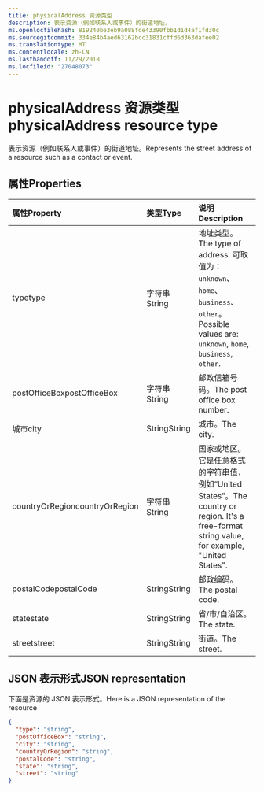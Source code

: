 ```yaml
---
title: physicalAddress 资源类型
description: 表示资源（例如联系人或事件）的街道地址。
ms.openlocfilehash: 819240be3eb9a088fde43390fbb1d1d4af1fd30c
ms.sourcegitcommit: 334e84b4aed63162bcc31831cffd6d363dafee02
ms.translationtype: MT
ms.contentlocale: zh-CN
ms.lasthandoff: 11/29/2018
ms.locfileid: "27048073"
---
```

# <a name="physicaladdress-resource-type"></a><span data-ttu-id="c9b60-103">physicalAddress 资源类型</span><span class="sxs-lookup"><span data-stu-id="c9b60-103">physicalAddress resource type</span></span>

<span data-ttu-id="c9b60-104">表示资源（例如联系人或事件）的街道地址。</span><span class="sxs-lookup"><span data-stu-id="c9b60-104">Represents the street address of a resource such as a contact or event.</span></span>


## <a name="properties"></a><span data-ttu-id="c9b60-105">属性</span><span class="sxs-lookup"><span data-stu-id="c9b60-105">Properties</span></span>
| <span data-ttu-id="c9b60-106">属性</span><span class="sxs-lookup"><span data-stu-id="c9b60-106">Property</span></span>     | <span data-ttu-id="c9b60-107">类型</span><span class="sxs-lookup"><span data-stu-id="c9b60-107">Type</span></span>   |<span data-ttu-id="c9b60-108">说明</span><span class="sxs-lookup"><span data-stu-id="c9b60-108">Description</span></span>|
|:---------------|:--------|:----------|
|<span data-ttu-id="c9b60-109">type</span><span class="sxs-lookup"><span data-stu-id="c9b60-109">type</span></span>|<span data-ttu-id="c9b60-110">字符串</span><span class="sxs-lookup"><span data-stu-id="c9b60-110">String</span></span>|<span data-ttu-id="c9b60-111">地址类型。</span><span class="sxs-lookup"><span data-stu-id="c9b60-111">The type of address.</span></span> <span data-ttu-id="c9b60-112">可取值为：`unknown`、`home`、`business`、`other`。</span><span class="sxs-lookup"><span data-stu-id="c9b60-112">Possible values are: `unknown`, `home`, `business`, `other`.</span></span>|
|<span data-ttu-id="c9b60-113">postOfficeBox</span><span class="sxs-lookup"><span data-stu-id="c9b60-113">postOfficeBox</span></span>|<span data-ttu-id="c9b60-114">字符串</span><span class="sxs-lookup"><span data-stu-id="c9b60-114">String</span></span>|<span data-ttu-id="c9b60-115">邮政信箱号码。</span><span class="sxs-lookup"><span data-stu-id="c9b60-115">The post office box number.</span></span>|
|<span data-ttu-id="c9b60-116">城市</span><span class="sxs-lookup"><span data-stu-id="c9b60-116">city</span></span>|<span data-ttu-id="c9b60-117">String</span><span class="sxs-lookup"><span data-stu-id="c9b60-117">String</span></span>|<span data-ttu-id="c9b60-118">城市。</span><span class="sxs-lookup"><span data-stu-id="c9b60-118">The city.</span></span>|
|<span data-ttu-id="c9b60-119">countryOrRegion</span><span class="sxs-lookup"><span data-stu-id="c9b60-119">countryOrRegion</span></span>|<span data-ttu-id="c9b60-120">字符串</span><span class="sxs-lookup"><span data-stu-id="c9b60-120">String</span></span>|<span data-ttu-id="c9b60-p102">国家或地区。它是任意格式的字符串值，例如“United States”。</span><span class="sxs-lookup"><span data-stu-id="c9b60-p102">The country or region. It's a free-format string value, for example, "United States".</span></span>|
|<span data-ttu-id="c9b60-123">postalCode</span><span class="sxs-lookup"><span data-stu-id="c9b60-123">postalCode</span></span>|<span data-ttu-id="c9b60-124">String</span><span class="sxs-lookup"><span data-stu-id="c9b60-124">String</span></span>|<span data-ttu-id="c9b60-125">邮政编码。</span><span class="sxs-lookup"><span data-stu-id="c9b60-125">The postal code.</span></span>|
|<span data-ttu-id="c9b60-126">state</span><span class="sxs-lookup"><span data-stu-id="c9b60-126">state</span></span>|<span data-ttu-id="c9b60-127">String</span><span class="sxs-lookup"><span data-stu-id="c9b60-127">String</span></span>|<span data-ttu-id="c9b60-128">省/市/自治区。</span><span class="sxs-lookup"><span data-stu-id="c9b60-128">The state.</span></span>|
|<span data-ttu-id="c9b60-129">street</span><span class="sxs-lookup"><span data-stu-id="c9b60-129">street</span></span>|<span data-ttu-id="c9b60-130">String</span><span class="sxs-lookup"><span data-stu-id="c9b60-130">String</span></span>|<span data-ttu-id="c9b60-131">街道。</span><span class="sxs-lookup"><span data-stu-id="c9b60-131">The street.</span></span>|

## <a name="json-representation"></a><span data-ttu-id="c9b60-132">JSON 表示形式</span><span class="sxs-lookup"><span data-stu-id="c9b60-132">JSON representation</span></span>

<span data-ttu-id="c9b60-133">下面是资源的 JSON 表示形式。</span><span class="sxs-lookup"><span data-stu-id="c9b60-133">Here is a JSON representation of the resource</span></span>

<!-- {
  "blockType": "resource",
  "optionalProperties": [

  ],
  "@odata.type": "microsoft.graph.physicalAddress"
}-->

```json
{
  "type": "string",
  "postOfficeBox": "string",
  "city": "string",
  "countryOrRegion": "string",
  "postalCode": "string",
  "state": "string",
  "street": "string"
}

```

<!-- uuid: 8fcb5dbc-d5aa-4681-8e31-b001d5168d79
2015-10-25 14:57:30 UTC -->
<!-- {
  "type": "#page.annotation",
  "description": "physicalAddress resource",
  "keywords": "",
  "section": "documentation",
  "tocPath": ""
}-->
